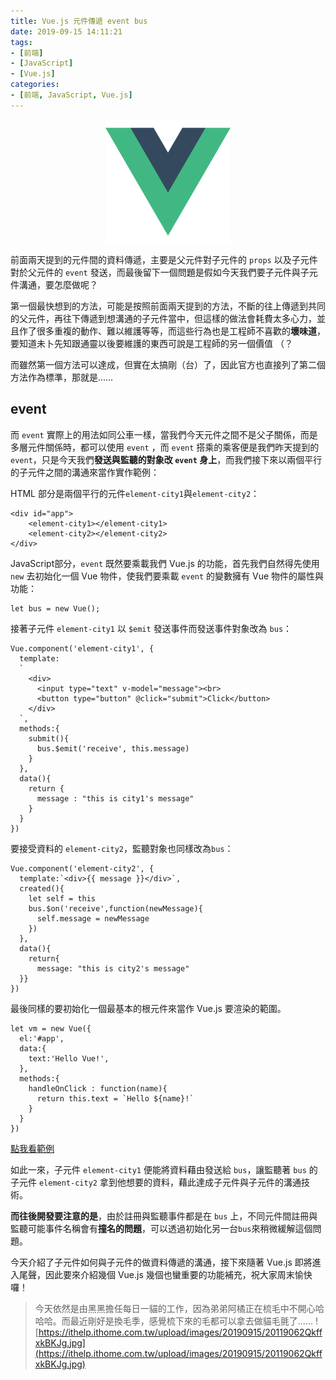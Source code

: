 ```yaml
---
title: Vue.js 元件傳遞 event bus
date: 2019-09-15 14:11:21
tags:
- [前端]
- [JavaScript]
- [Vue.js]
categories: 
- [前端, JavaScript, Vue.js]
---
```


<div style="display:flex;justify-content:center;">
  <img style="object-fit:cover;" src='/images/vue-logo.png' width='200px' height='200px' />
</div>

前面兩天提到的元件間的資料傳遞，主要是父元件對子元件的 `props` 以及子元件對於父元件的 `event` 發送，而最後留下一個問題是假如今天我們要子元件與子元件溝通，要怎麼做呢？

第一個最快想到的方法，可能是按照前面兩天提到的方法，不斷的往上傳遞到共同的父元件，再往下傳遞到想溝通的子元件當中，但這樣的做法會耗費太多心力，並且作了很多重複的動作、難以維護等等，而這些行為也是工程師不喜歡的**壞味道**，要知道未卜先知跟通靈以後要維護的東西可說是工程師的另一個價值 （？

而雖然第一個方法可以達成，但實在太搞剛（台）了，因此官方也直接列了第二個方法作為標準，那就是……

## event

而 `event` 實際上的用法如同公車一樣，當我們今天元件之間不是父子關係，而是多層元件關係時，都可以使用 `event` ，而 `event` 搭乘的乘客便是我們昨天提到的 `event`，只是今天我們**發送與監聽的對象改 `event` 身上**，而我們接下來以兩個平行的子元件之間的溝通來當作實作範例：

HTML 部分是兩個平行的元件`element-city1`與`element-city2`：

```
<div id="app">
    <element-city1></element-city1>
    <element-city2></element-city2>
</div>
```

JavaScript部分，`event` 既然要乘載我們 Vue.js 的功能，首先我們自然得先使用 `new` 去初始化一個 Vue 物件，使我們要乘載 `event` 的變數擁有 Vue 物件的屬性與功能：

```
let bus = new Vue();
```

接著子元件 `element-city1` 以 `$emit` 發送事件而發送事件對象改為 `bus`：
```
Vue.component('element-city1', {
  template:
  `
    <div>
      <input type="text" v-model="message"><br>
      <button type="button" @click="submit">Click</button>
    </div>
  `,
  methods:{
    submit(){
      bus.$emit('receive', this.message)
    }
  },
  data(){
    return {
      message : "this is city1's message"
    }
  }
})
```

要接受資料的 `element-city2`，監聽對象也同樣改為`bus`：

```
Vue.component('element-city2', {
  template:`<div>{{ message }}</div>`,
  created(){
    let self = this
    bus.$on('receive',function(newMessage){
      self.message = newMessage
    })
  },
  data(){
    return{
      message: "this is city2's message"
  }}
})
```

最後同樣的要初始化一個最基本的根元件來當作 Vue.js 要渲染的範圍。

```
let vm = new Vue({
  el:'#app',
  data:{
    text:'Hello Vue!',
  },
  methods:{
    handleOnClick : function(name){
      return this.text = `Hello ${name}!`
    }
  }
})
```

[點我看範例](https://codepen.io/ShawnLin0201/pen/OJLwpap)

如此一來，子元件 `element-city1` 便能將資料藉由發送給 `bus`，讓監聽著 `bus` 的子元件 `element-city2` 拿到他想要的資料，藉此達成子元件與子元件的溝通技術。

**而往後開發要注意的是**，由於註冊與監聽事件都是在 `bus` 上，不同元件間註冊與監聽可能事件名稱會有**撞名的問題**，可以透過初始化另一台`bus`來稍微緩解這個問題。

今天介紹了子元件如何與子元件的做資料傳遞的溝通，接下來隨著 Vue.js 即將進入尾聲，因此要來介紹幾個 Vue.js 幾個也蠻重要的功能補充，祝大家周末愉快囉！

> 今天依然是由黑黑擔任每日一貓的工作，因為弟弟阿橘正在梳毛中不開心哈哈哈。而最近剛好是換毛季，感覺梳下來的毛都可以拿去做貓毛氈了......
> ![https://ithelp.ithome.com.tw/upload/images/20190915/20119062QkffxkBKJg.jpg](https://ithelp.ithome.com.tw/upload/images/20190915/20119062QkffxkBKJg.jpg)
